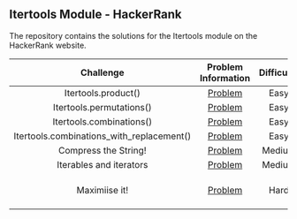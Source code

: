 ## Itertools Module - HackerRank
The repository contains the solutions for the Itertools module on the HackerRank website.

|            Challenge                      |                                 Problem Information                                              |    Difficulty  |  Score  |        Solution        |
|:-----------------------------------------:|:------------------------------------------------------------------------------------------------:|:--------------:|:-------:|:----------------------:|
|          Itertools.product()              |  [Problem](https://www.hackerrank.com/challenges/itertools-product/problem?isFullScreen=true)    |      Easy      |    10   | [Solution](Itertools.product())  
|          Itertools.permutations()         |  [Problem](https://www.hackerrank.com/challenges/itertools-product/problem?isFullScreen=true)    |      Easy      |    10   | [Solution](Itertools.permutations())
|          Itertools.combinations()         |  [Problem](https://www.hackerrank.com/challenges/itertools-product/problem?isFullScreen=true)    |      Easy      |    10   | [Solution]  
| Itertools.combinations_with_replacement() |  [Problem](https://www.hackerrank.com/challenges/itertools-product/problem?isFullScreen=true)    |      Easy      |    10   | [Solution]  
|          Compress the String!             |  [Problem](https://www.hackerrank.com/challenges/itertools-product/problem?isFullScreen=true)    |      Medium    |    20   | [Solution]
|          Iterables and iterators          |  [Problem](https://www.hackerrank.com/challenges/itertools-product/problem?isFullScreen=true)    |      Medium    |    40   | [Solution]
|          Maximiise it!                    |  [Problem](https://www.hackerrank.com/challenges/itertools-product/problem?isFullScreen=true)    |      Hard      |    50   | [Solution](Maximiise it!)
